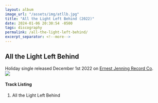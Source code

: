 ```yaml
---
layout: album
image_url: "/assets/img/atllb.jpg"
title: "All the Light Left Behind (2022)"
date: 2024-01-06 20:30:54 -0500
tags: discography
permalink: /all-the-light-left-behind/
excerpt_separator: <!--more-->
---
```


<!--more-->

## All the Light Left Behind

<div id="release-info">
    Holiday single released December 1st 2022 on <a href="https://ejrc.com">Ernest Jenning Record Co</a>.
</div>

<div id="container">
    <div id="release-container">
        <div id="artwork">
            <a href="/assets/img/atllb.jpg" alt="Full res version"><img src="/assets/img/atllb.jpg"/></a>
        </div>
        <div id="tracklist">
            <h4>Track Listing</h4>
            <ol>
                <li>All the Light Left Behind</li>
            </ol>
        </div>
    </div>
</div>
